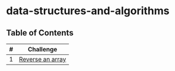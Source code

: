 # data-structures-and-algorithms

## Table of Contents

\# | Challenge 
--- | ---
1 | [Reverse an array](https://github.com/zatar-401-advanced-javascript/data-structures-and-algorithms/blob/main/challenges/arrayReverse/)